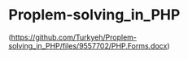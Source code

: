 # Proplem-solving_in_PHP



(https://github.com/Turkyeh/Proplem-solving_in_PHP/files/9557702/PHP.Forms.docx)
